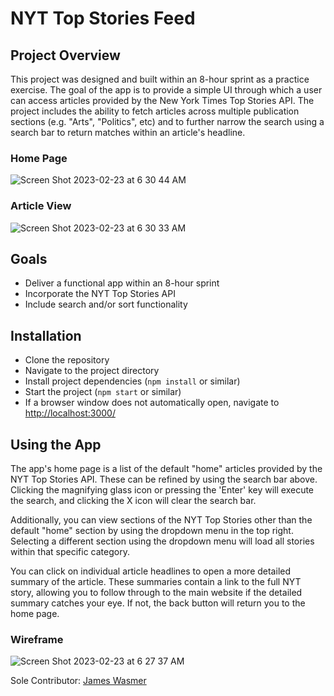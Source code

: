 # NYT Top Stories Feed

## Project Overview
This project was designed and built within an 8-hour sprint as a practice exercise. The goal of the app is to provide a simple UI through which a user can access articles provided by the New York Times Top Stories API. The project includes the ability to fetch articles across multiple publication sections (e.g. "Arts", "Politics", etc) and to further narrow the search using a search bar to return matches within an article's headline.

### Home Page
![Screen Shot 2023-02-23 at 6 30 44 AM](https://user-images.githubusercontent.com/110298370/220894104-075c7786-59a0-4371-a810-230e0035e802.png)

### Article View
![Screen Shot 2023-02-23 at 6 30 33 AM](https://user-images.githubusercontent.com/110298370/220894111-2d21c889-175c-4ec8-9020-9b715a23bd1a.png)

## Goals
- Deliver a functional app within an 8-hour sprint
- Incorporate the NYT Top Stories API
- Include search and/or sort functionality

## Installation
- Clone the repository
- Navigate to the project directory
- Install project dependencies (`npm install` or similar)
- Start the project (`npm start` or similar)
- If a browser window does not automatically open, navigate to [http://localhost:3000/](http://localhost:3000/)

## Using the App
The app's home page is a list of the default "home" articles provided by the NYT Top Stories API. These can be refined by using the search bar above. Clicking the magnifying glass icon or pressing the 'Enter' key will execute the search, and clicking the X icon will clear the search bar.

Additionally, you can view sections of the NYT Top Stories other than the default "home" section by using the dropdown menu in the top right. Selecting a different section using the dropdown menu will load all stories within that specific category.

You can click on individual article headlines to open a more detailed summary of the article. These summaries contain a link to the full NYT story, allowing you to follow through to the main website if the detailed summary catches your eye. If not, the back button will return you to the home page.

### Wireframe
![Screen Shot 2023-02-23 at 6 27 37 AM](https://user-images.githubusercontent.com/110298370/220896857-1c6a425d-1af7-4241-b9dd-498ce953bc4d.png)

Sole Contributor: [James Wasmer](https://github.com/jwasmer)
